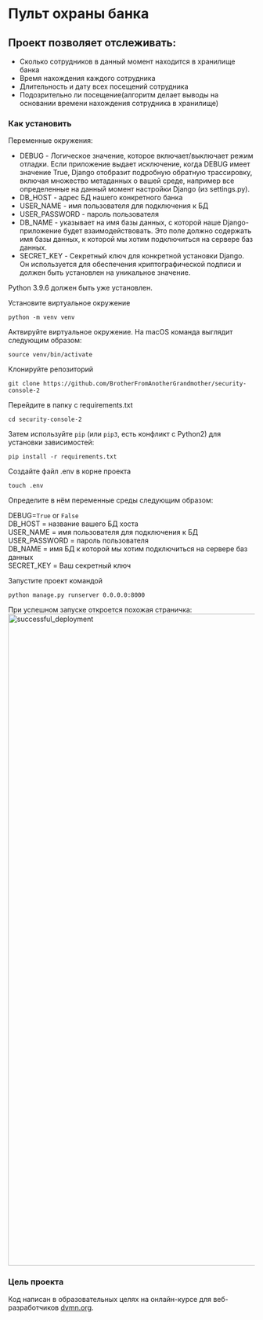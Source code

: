 # Пульт охраны банка

## Проект позволяет отслеживать:

- Сколько сотрудников в данный момент находится в хранилище банка
- Время нахождения каждого сотрудника
- Длительность и дату всех посещений сотрудника
- Подозрительно ли посещение(алгоритм делает выводы на основании времени нахождения сотрудника в хранилище)


### Как установить

Переменные окружения:
* DEBUG - Логическое значение, которое включает/выключает режим отладки. Если приложение выдает исключение, 
когда DEBUG имеет значение True, Django отобразит подробную обратную трассировку, включая множество метаданных о вашей
среде, например все определенные на данный момент настройки Django (из settings.py).
* DB_HOST - адрес БД нашего конкретного банка
* USER_NAME - имя пользователя для подключения к БД
* USER_PASSWORD - пароль пользователя
* DB_NAME - указывает на имя базы данных, с которой наше Django-приложение будет взаимодействовать.
Это поле должно содержать имя базы данных, к которой мы хотим подключиться на сервере баз данных.
* SECRET_KEY - Секретный ключ для конкретной установки Django. Он используется для обеспечения
криптографической подписи и должен быть установлен на уникальное значение.

Python 3.9.6 должен быть уже установлен. 

Установите виртуальное окружение
```
python -m venv venv
```
Актвируйте виртуальное окружение. На macOS команда выглядит следующим образом:
```commandline
source venv/bin/activate 
```
Клонируйте репозиторий
```
git clone https://github.com/BrotherFromAnotherGrandmother/security-console-2
```
Перейдите в папку с requirements.txt
```commandline
cd security-console-2
```
Затем используйте `pip` (или `pip3`, есть конфликт с Python2) для установки зависимостей:
```
pip install -r requirements.txt
```
Создайте файл .env в корне проекта
```commandline
touch .env
```
Определите в нём переменные среды следующим образом:

DEBUG=```True``` or ```False```  
DB_HOST = название вашего БД хоста  
USER_NAME = имя пользователя для подключения к БД  
USER_PASSWORD = пароль пользователя    
DB_NAME = имя БД к которой мы хотим подключиться на сервере баз данных  
SECRET_KEY = Ваш секретный ключ    

Запустите проект командой
```
python manage.py runserver 0.0.0.0:8000
```
При успешном запуске откроется похожая страничка:  
<img width="1328" alt="successful_deployment" src="https://github.com/BrotherFromAnotherGrandmother/security-console-2/assets/101392966/7885932b-bd69-4478-af4f-cdd4a3f7e443">

### Цель проекта

Код написан в образовательных целях на онлайн-курсе для веб-разработчиков [dvmn.org](https://dvmn.org/).
